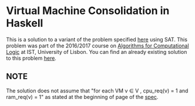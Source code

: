 # Virtual Machine Consolidation in Haskell

This is a solution to a variant of the problem
specified [here](./spec/project-1.pdf) using SAT. This problem was part of the
2016/2017 course on
[Algorithms for Computational Logic](https://fenix.tecnico.ulisboa.pt/disciplinas/ALC9/2016-2017/1-semestre)
at IST, University of Lisbon. You can find an already existing solution to this
problem
[here](https://github.com/rodamber/alc/tree/53f1a9c89f96c368b67ea9e2c864f25567c3169c).

## **NOTE**

The solution does not assume that "for each VM ν ∈ V , cpu_req(ν) = 1 and ram_req(ν) = 1"
as stated at the beginning of page of the [spec](./spec/project-1.pdf).
